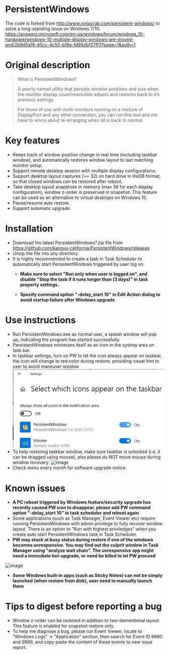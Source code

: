 # PersistentWindows
The code is forked from http://www.ninjacrab.com/persistent-windows/ to solve a long-standing issue on Windows 7/10.
https://answers.microsoft.com/en-us/windows/forum/windows_10-hardware/windows-10-multiple-display-windows-are-moved-and/2b9d5a18-45cc-4c50-b16e-fd95dbf27ff3?page=1&auth=1

# Original description
> What is PersistentWindows?
>
> A poorly named utility that persists window positions and size when the monitor display count/resolution adjusts 
and restores back to it’s previous settings.
> 
> For those of you with multi-monitors running on a mixture of DisplayPort and any other connection, you can run 
this tool and not have to worry about re-arranging when all is back to normal.

# Key features 
- Keeps track of window position change in real time (including taskbar window), and automatically restores window layout to last matching monitor setup.
- Support remote desktop session with multiple display configurations.
- Support desktop layout captures (>= 32) on hard drive in liteDB format, so that closed windows can be restored after reboot.
- Take desktop layout snapshots in memory (max 36 for each display configuration), window z-order is preserved in snapshot. This feature can be used as an alternative to virtual desktops on Windows 10.
- Pause/resume auto restore.
- Support automatic upgrade.

# Installation
- Download the latest PersistentWindows*.zip file from https://github.com/kangyu-california/PersistentWindows/releases
- Unzip the file into any directory
- It is highly recommended to create a task in Task Scheduler to automatically start PersistentWindows triggered by user log on.
  - **Make sure to select "Run only when user is logged on", and disable "Stop the task if it runs longer than (3 days)" in task property settings.**

  - **Specify command option "-delay_start 10" in Edit Action dialog to avoid startup failure after Windows upgrade**

# Use instructions
- Run PersistentWindows.exe as normal user, a splash window will pop up, indicating the program has started successfully. 
- PersistentWindows minimizes itself as an icon in the systray area on task bar.
- In taskbar settings, turn on PW to let the icon always appear on taskbar, the icon will change to red color during restore, providing visual hint to user to avoid maneuver window
  ![taskbar setting](showicon.png)
- To help restoring taskbar window, make sure taskbar is unlocked (i.e. it can be dragged using mouse), also please do NOT move mouse during window recovery.
![image](https://user-images.githubusercontent.com/59128756/116501499-c24e3280-a865-11eb-9bc9-78aa545a239c.png)
- Check menu every month for software upgrade notice.

# Known issues
 - **A PC reboot triggered by Windows feature/security upgrade has recently caused PW icon to disappear, please add PW command option "-delay_start 10" in task scheduler and reboot again**
- Some applications (such as Task Manager, Event Viewer etc) require running PersistentWindows with admin privilege to fully recover window layout. There is an option to "Run with highest priviledges" when you create auto start PersistentWindows task in Task Scheduler.
- **PW may stuck at busy status during restore if one of the windows becomes unresponsive. You may find out the culprit window in Task Manager using "analyze wait chain". The unresponsive app might need a immediate hot-upgrade, or need be killed to let PW proceed**

![image](https://user-images.githubusercontent.com/59128756/184041561-5389f540-c61a-4ee7-90ff-f9f725ba3682.png)

- **Some Windows built-in apps (such as Sticky Notes) can not be simply launched (when restore from disk), user need to manually launch them**

# Tips to digest before reporting a bug
- Window z-order can be restored in addition to two-dementional layout. This feature is enabled for snapshot restore only.
- To help me diagnose a bug, please run Event Viewer, locate to "Windows Logs" -> "Application" section, then search for Event ID 9990 and 9999, and copy paste the content of these events to new issue report.

